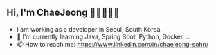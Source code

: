 ## Hi, I'm ChaeJeong 👋🏻🧑🏻‍💻
-  I am working as a developer in Seoul, South Korea.
- 🌱 I’m currently learning Java, Spring Boot, Python, Docker ...
- 📫 How to reach me: https://www.linkedin.com/in/chaejeong-sohn/
  




<!--

## :fire: My Stats :

  [![GitHub Streak](http://github-readme-streak-stats.herokuapp.com?user=chaejeongsohn&date_format=M%20j%5B%2C%20Y%5D)](https://github.com/chaejeongsohn)


**chaejeongsohn/chaejeongsohn** is a ✨ _special_ ✨ repository because its `README.md` (this file) appears on your GitHub profile.
## :woman_technologist: About Me :
Here are some ideas to get you started:

- 🔭 I’m currently working on ...
- 🌱 I’m currently learning ...
- 👯 I’m looking to collaborate on ...
- 🤔 I’m looking for help with ...
- 💬 Ask me about ...
- 📫 How to reach me: ...
- 😄 Pronouns: ...
- ⚡ Fun fact: ...
-->
